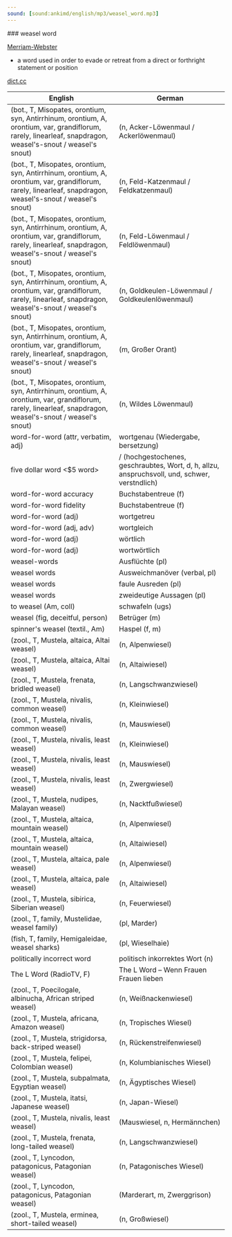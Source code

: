 ```yaml
---
sound: [sound:ankimd/english/mp3/weasel_word.mp3]
---
```


\### weasel word

[Merriam-Webster](https://www.merriam-webster.com/dictionary/weasel+word)

- a word used in order to evade or retreat from a direct or forthright statement or position

[dict.cc](https://www.dict.cc/weasel+word)

| English        | German       |
| -------------- | ------------ |
|  (bot., T, Misopates, orontium, syn, Antirrhinum, orontium, A, orontium, var, grandiflorum, rarely, linearleaf, snapdragon, weasel's-snout / weasel's snout) |  (n, Acker-Löwenmaul / Ackerlöwenmaul) |
|  (bot., T, Misopates, orontium, syn, Antirrhinum, orontium, A, orontium, var, grandiflorum, rarely, linearleaf, snapdragon, weasel's-snout / weasel's snout) |  (n, Feld-Katzenmaul / Feldkatzenmaul) |
|  (bot., T, Misopates, orontium, syn, Antirrhinum, orontium, A, orontium, var, grandiflorum, rarely, linearleaf, snapdragon, weasel's-snout / weasel's snout) |  (n, Feld-Löwenmaul / Feldlöwenmaul) |
|  (bot., T, Misopates, orontium, syn, Antirrhinum, orontium, A, orontium, var, grandiflorum, rarely, linearleaf, snapdragon, weasel's-snout / weasel's snout) |  (n, Goldkeulen-Löwenmaul / Goldkeulenlöwenmaul) |
|  (bot., T, Misopates, orontium, syn, Antirrhinum, orontium, A, orontium, var, grandiflorum, rarely, linearleaf, snapdragon, weasel's-snout / weasel's snout) |  (m, Großer Orant) |
|  (bot., T, Misopates, orontium, syn, Antirrhinum, orontium, A, orontium, var, grandiflorum, rarely, linearleaf, snapdragon, weasel's-snout / weasel's snout) |  (n, Wildes Löwenmaul) |
| word-for-word (attr, verbatim, adj) | wortgenau (Wiedergabe, bersetzung) |
| five dollar word <$5 word> | / (hochgestochenes, geschraubtes, Wort, d, h, allzu, anspruchsvoll, und, schwer, verstndlich) |
| word-for-word accuracy | Buchstabentreue (f) |
| word-for-word fidelity | Buchstabentreue (f) |
| word-for-word (adj) | wortgetreu |
| word-for-word (adj, adv) | wortgleich |
| word-for-word (adj) | wörtlich |
| word-for-word (adj) | wortwörtlich |
| weasel-words | Ausflüchte (pl) |
| weasel words | Ausweichmanöver (verbal, pl) |
| weasel words | faule Ausreden (pl) |
| weasel words | zweideutige Aussagen (pl) |
| to weasel (Am, coll) | schwafeln (ugs) |
| weasel (fig, deceitful, person) | Betrüger (m) |
| spinner's weasel (textil., Am) | Haspel (f, m) |
|  (zool., T, Mustela, altaica, Altai weasel) |  (n, Alpenwiesel) |
|  (zool., T, Mustela, altaica, Altai weasel) |  (n, Altaiwiesel) |
|  (zool., T, Mustela, frenata, bridled weasel) |  (n, Langschwanzwiesel) |
|  (zool., T, Mustela, nivalis, common weasel) |  (n, Kleinwiesel) |
|  (zool., T, Mustela, nivalis, common weasel) |  (n, Mauswiesel) |
|  (zool., T, Mustela, nivalis, least weasel) |  (n, Kleinwiesel) |
|  (zool., T, Mustela, nivalis, least weasel) |  (n, Mauswiesel) |
|  (zool., T, Mustela, nivalis, least weasel) |  (n, Zwergwiesel) |
|  (zool., T, Mustela, nudipes, Malayan weasel) |  (n, Nacktfußwiesel) |
|  (zool., T, Mustela, altaica, mountain weasel) |  (n, Alpenwiesel) |
|  (zool., T, Mustela, altaica, mountain weasel) |  (n, Altaiwiesel) |
|  (zool., T, Mustela, altaica, pale weasel) |  (n, Alpenwiesel) |
|  (zool., T, Mustela, altaica, pale weasel) |  (n, Altaiwiesel) |
|  (zool., T, Mustela, sibirica, Siberian weasel) |  (n, Feuerwiesel) |
|  (zool., T, family, Mustelidae, weasel family) |  (pl, Marder) |
|  (fish, T, family, Hemigaleidae, weasel sharks) |  (pl, Wieselhaie) |
| politically incorrect word <PI word> | politisch inkorrektes Wort <PI-Wort> (n) |
| The L Word (RadioTV, F) | The L Word – Wenn Frauen Frauen lieben |
|  (zool., T, Poecilogale, albinucha, African striped weasel) |  (n, Weißnackenwiesel) |
|  (zool., T, Mustela, africana, Amazon weasel) |  (n, Tropisches Wiesel) |
|  (zool., T, Mustela, strigidorsa, back-striped weasel) |  (n, Rückenstreifenwiesel) |
|  (zool., T, Mustela, felipei, Colombian weasel) |  (n, Kolumbianisches Wiesel) |
|  (zool., T, Mustela, subpalmata, Egyptian weasel) |  (n, Ägyptisches Wiesel) |
|  (zool., T, Mustela, itatsi, Japanese weasel) |  (n, Japan-Wiesel) |
|  (zool., T, Mustela, nivalis, least weasel) |  (Mauswiesel, n, Hermännchen) |
|  (zool., T, Mustela, frenata, long-tailed weasel) |  (n, Langschwanzwiesel) |
|  (zool., T, Lyncodon, patagonicus, Patagonian weasel) |  (n, Patagonisches Wiesel) |
|  (zool., T, Lyncodon, patagonicus, Patagonian weasel) |  (Marderart, m, Zwerggrison) |
|  (zool., T, Mustela, erminea, short-tailed weasel) |  (n, Großwiesel) |
